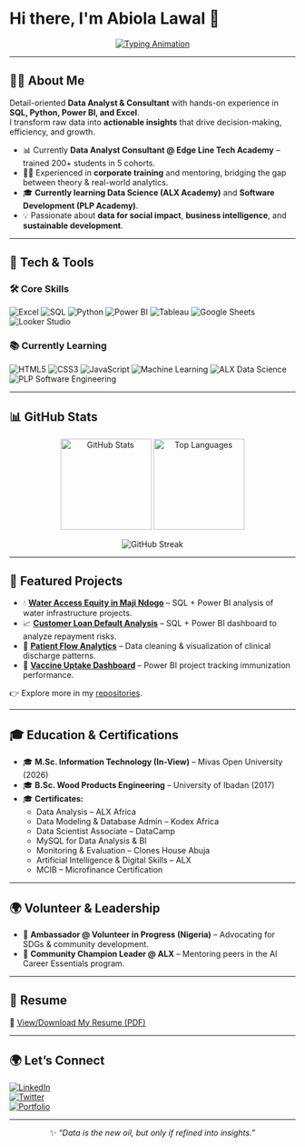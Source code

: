 # Hi there, I'm Abiola Lawal 👋  

<p align="center">
  <a href="https://github.com/abiolalawal14">
    <img src="https://readme-typing-svg.herokuapp.com?size=25&duration=4000&pause=800&color=F75C7E&center=true&vCenter=true&width=700&lines=Data+Analyst;Data+Science+Enthusiast;SQL+%7C+Python+%7C+Power+BI;Trainer+%26+Consultant;Learning+Machine+Learning+%26+Software+Engineering" alt="Typing Animation" />
  </a>
</p>

---

## 👨‍💻 About Me
Detail-oriented **Data Analyst & Consultant** with hands-on experience in **SQL, Python, Power BI, and Excel**.  
I transform raw data into **actionable insights** that drive decision-making, efficiency, and growth.  

- 📊 Currently **Data Analyst Consultant @ Edge Line Tech Academy** – trained 200+ students in 5 cohorts.  
- 🧑‍🏫 Experienced in **corporate training** and mentoring, bridging the gap between theory & real-world analytics.  
- 🎓 **Currently learning Data Science (ALX Academy)** and **Software Development (PLP Academy)**.  
- 💡 Passionate about **data for social impact**, **business intelligence**, and **sustainable development**.  

---

## 🔧 Tech & Tools  

### 🛠 Core Skills  
![Excel](https://img.shields.io/badge/Excel-217346?style=for-the-badge&logo=microsoft-excel&logoColor=white)
![SQL](https://img.shields.io/badge/SQL-003B57?style=for-the-badge&logo=postgresql&logoColor=white)
![Python](https://img.shields.io/badge/Python-3776AB?style=for-the-badge&logo=python&logoColor=white)
![Power BI](https://img.shields.io/badge/PowerBI-F2C811?style=for-the-badge&logo=powerbi&logoColor=black)
![Tableau](https://img.shields.io/badge/Tableau-E97627?style=for-the-badge&logo=tableau&logoColor=white)
![Google Sheets](https://img.shields.io/badge/Sheets-34A853?style=for-the-badge&logo=google-sheets&logoColor=white)
![Looker Studio](https://img.shields.io/badge/Looker%20Studio-4285F4?style=for-the-badge&logo=looker&logoColor=white)

### 📚 Currently Learning  
![HTML5](https://img.shields.io/badge/HTML5-E34F26?style=for-the-badge&logo=html5&logoColor=white)
![CSS3](https://img.shields.io/badge/CSS3-1572B6?style=for-the-badge&logo=css3&logoColor=white)
![JavaScript](https://img.shields.io/badge/JavaScript-F7DF1E?style=for-the-badge&logo=javascript&logoColor=black)
![Machine Learning](https://img.shields.io/badge/Machine%20Learning-102230?style=for-the-badge&logo=tensorflow&logoColor=orange)
![ALX Data Science](https://img.shields.io/badge/ALX-Data%20Science-red?style=for-the-badge)
![PLP Software Engineering](https://img.shields.io/badge/PLP-Software%20Engineering-blue?style=for-the-badge)

---

## 📊 GitHub Stats  
<p align="center">
  <img src="https://github-readme-stats.vercel.app/api?username=abiolalawal14&show_icons=true&theme=radical" alt="GitHub Stats" height="160" />
  <img src="https://github-readme-stats.vercel.app/api/top-langs/?username=abiolalawal14&layout=compact&theme=radical" alt="Top Languages" height="160" />
</p>
<p align="center">
  <img src="https://streak-stats.demolab.com?user=abiolalawal14&theme=radical" alt="GitHub Streak" />
</p>

---

## 📂 Featured Projects  
- 💧 **[Water Access Equity in Maji Ndogo](#)** – SQL + Power BI analysis of water infrastructure projects.  
- 📈 **[Customer Loan Default Analysis](#)** – SQL + Power BI dashboard to analyze repayment risks.  
- 🏥 **[Patient Flow Analytics](#)** – Data cleaning & visualization of clinical discharge patterns.  
- 💉 **[Vaccine Uptake Dashboard](#)** – Power BI project tracking immunization performance.  

👉 Explore more in my [repositories](https://github.com/abiolalawal14?tab=repositories).  

---

## 🎓 Education & Certifications  
- 🎓 **M.Sc. Information Technology (In-View)** – Mivas Open University (2026)  
- 🎓 **B.Sc. Wood Products Engineering** – University of Ibadan (2017)  
- 🎓 **Certificates:**  
  - Data Analysis – ALX Africa  
  - Data Modeling & Database Admin – Kodex Africa  
  - Data Scientist Associate – DataCamp  
  - MySQL for Data Analysis & BI  
  - Monitoring & Evaluation – Clones House Abuja  
  - Artificial Intelligence & Digital Skills – ALX  
  - MCIB – Microfinance Certification  

---

## 🌍 Volunteer & Leadership  
- 🌱 **Ambassador @ Volunteer in Progress (Nigeria)** – Advocating for SDGs & community development.  
- 🤝 **Community Champion Leader @ ALX** – Mentoring peers in the AI Career Essentials program.  

---

## 📄 Resume  
📑 [View/Download My Resume (PDF)](http://abiolalawal14.github.io/Data_Analyst_Portfolio/)  

---

## 🌍 Let’s Connect  
[![LinkedIn](https://img.shields.io/badge/LinkedIn-0A66C2?style=for-the-badge&logo=linkedin&logoColor=white)](https://www.linkedin.com/in/abiola-lawal-abdulrafiu)  
[![Twitter](https://img.shields.io/badge/Twitter-1DA1F2?style=for-the-badge&logo=twitter&logoColor=white)](https://x.com/amabi120)  
[![Portfolio](https://img.shields.io/badge/Portfolio-000000?style=for-the-badge&logo=github&logoColor=white)](http://abiolalawal14.github.io/Data_Analyst_Portfolio/)  

---

<p align="center">✨ <i>“Data is the new oil, but only if refined into insights.”</i></p>
